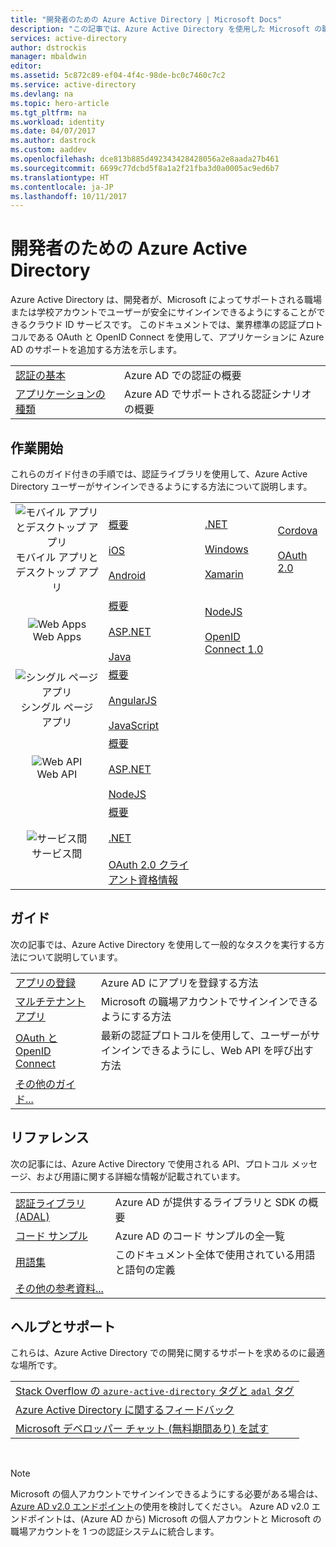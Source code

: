 ```yaml
---
title: "開発者のための Azure Active Directory | Microsoft Docs"
description: "この記事では、Azure Active Directory を使用した Microsoft の職場および学校アカウントのサインインの概要について説明します。"
services: active-directory
author: dstrockis
manager: mbaldwin
editor: 
ms.assetid: 5c872c89-ef04-4f4c-98de-bc0c7460c7c2
ms.service: active-directory
ms.devlang: na
ms.topic: hero-article
ms.tgt_pltfrm: na
ms.workload: identity
ms.date: 04/07/2017
ms.author: dastrock
ms.custom: aaddev
ms.openlocfilehash: dce813b885d492343428428056a2e8aada27b461
ms.sourcegitcommit: 6699c77dcbd5f8a1a2f21fba3d0a0005ac9ed6b7
ms.translationtype: HT
ms.contentlocale: ja-JP
ms.lasthandoff: 10/11/2017
---
```

# <a name="azure-active-directory-for-developers"></a>開発者のための Azure Active Directory
Azure Active Directory は、開発者が、Microsoft によってサポートされる職場または学校アカウントでユーザーが安全にサインインできるようにすることができるクラウド ID サービスです。  このドキュメントでは、業界標準の認証プロトコルである OAuth と OpenID Connect を使用して、アプリケーションに Azure AD のサポートを追加する方法を示します。

| | |
| --- | --- |
|[認証の基本](active-directory-authentication-scenarios.md) | Azure AD での認証の概要 |
|[アプリケーションの種類](active-directory-authentication-scenarios.md#application-types-and-scenarios) | Azure AD でサポートされる認証シナリオの概要 |                                
                                                                              
## <a name="get-started"></a>作業開始
これらのガイド付きの手順では、認証ライブラリを使用して、Azure Active Directory ユーザーがサインインできるようにする方法について説明します。

|  |  |  |  |
| --- | --- | --- | --- |
| <center>![モバイル アプリとデスクトップ アプリ](./media/active-directory-developers-guide/NativeApp_Icon.png)<br />モバイル アプリとデスクトップ アプリ</center> | [概要](active-directory-authentication-scenarios.md#native-application-to-web-api)<br /><br />[iOS](active-directory-devquickstarts-ios.md)<br /><br />[Android](active-directory-devquickstarts-android.md) | [.NET](active-directory-devquickstarts-dotnet.md)<br /><br />[Windows](active-directory-devquickstarts-windowsstore.md)<br /><br />[Xamarin](active-directory-devquickstarts-xamarin.md) | [Cordova](active-directory-devquickstarts-cordova.md)<br /><br />[OAuth 2.0](active-directory-protocols-oauth-code.md) |
| <center>![Web Apps](./media/active-directory-developers-guide/Web_app.png)<br />Web Apps</center> | [概要](active-directory-authentication-scenarios.md#web-browser-to-web-application)<br /><br />[ASP.NET](active-directory-devquickstarts-webapp-dotnet.md)<br /><br />[Java](active-directory-devquickstarts-webapp-java.md) | [NodeJS](active-directory-devquickstarts-openidconnect-nodejs.md)<br /><br />[OpenID Connect 1.0](active-directory-protocols-openid-connect-code.md) |  |
| <center>![シングル ページ アプリ](./media/active-directory-developers-guide/SPA.png)<br />シングル ページ アプリ</center> | [概要](active-directory-authentication-scenarios.md#single-page-application-spa)<br /><br />[AngularJS](active-directory-devquickstarts-angular.md)<br /><br />[JavaScript](https://github.com/Azure-Samples/active-directory-javascript-singlepageapp-dotnet-webapi) |  |  |
| <center>![Web API](./media/active-directory-developers-guide/Web_API.png)<br />Web API</center> | [概要](active-directory-authentication-scenarios.md#web-application-to-web-api)<br /><br />[ASP.NET](active-directory-devquickstarts-webapi-dotnet.md)<br /><br />[NodeJS](active-directory-devquickstarts-webapi-nodejs.md) | &nbsp; |
| <center>![サービス間](./media/active-directory-developers-guide/Service_App.png)<br />サービス間</center> | [概要](active-directory-authentication-scenarios.md#daemon-or-server-application-to-web-api)<br /><br />[.NET](active-directory-code-samples.md#server-or-daemon-application-to-web-api)<br /><br />[OAuth 2.0 クライアント資格情報](active-directory-protocols-oauth-service-to-service.md) |  |

## <a name="guides"></a>ガイド
次の記事では、Azure Active Directory を使用して一般的なタスクを実行する方法について説明しています。

|                                                                           |  |
|---------------------------------------------------------------------------| --- |
|[アプリの登録](active-directory-integrating-applications.md)           | Azure AD にアプリを登録する方法 |
|[マルチテナント アプリ](active-directory-devhowto-multi-tenant-overview.md)    | Microsoft の職場アカウントでサインインできるようにする方法 |
|[OAuth と OpenID Connect](active-directory-protocols-openid-connect-code.md)| 最新の認証プロトコルを使用して、ユーザーがサインインできるようにし、Web API を呼び出す方法 |
|[その他のガイド...](active-directory-developers-guide-index.md#guides)        |     |

## <a name="reference"></a>リファレンス
次の記事には、Azure Active Directory で使用される API、プロトコル メッセージ、および用語に関する詳細な情報が記載されています。

|                                                                                   | |
| ----------------------------------------------------------------------------------| --- |
| [認証ライブラリ (ADAL)](active-directory-authentication-libraries.md)   | Azure AD が提供するライブラリと SDK の概要 |
| [コード サンプル](active-directory-code-samples.md)                                  | Azure AD のコード サンプルの全一覧 |
| [用語集](active-directory-dev-glossary.md)                                      | このドキュメント全体で使用されている用語と語句の定義 |
| [その他の参考資料...](active-directory-developers-guide-index.md#reference)|     |

## <a name="help--support"></a>ヘルプとサポート
これらは、Azure Active Directory での開発に関するサポートを求めるのに最適な場所です。

|  |  
|---|
|[Stack Overflow の `azure-active-directory` タグと `adal` タグ](http://stackoverflow.com/questions/tagged/azure-active-directory+or+adal)      |
|[Azure Active Directory に関するフィードバック](https://feedback.azure.com/forums/169401-azure-active-directory/category/164757-developer-experiences)|
| [Microsoft デベロッパー チャット (無料期間あり) を試す](http://aka.ms/devchat) |

<br />

> [!NOTE]
> Microsoft の個人アカウントでサインインできるようにする必要がある場合は、[Azure AD v2.0 エンドポイント](active-directory-appmodel-v2-overview.md)の使用を検討してください。  Azure AD v2.0 エンドポイントは、(Azure AD から) Microsoft の個人アカウントと Microsoft の職場アカウントを 1 つの認証システムに統合します。
